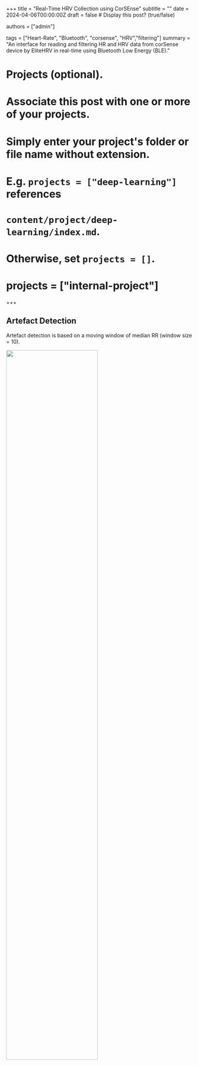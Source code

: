 +++
title = "Real-Time HRV Collection using CorSEnse"
subtitle = ""
date = 2024-04-06T00:00:00Z
draft = false  # Display this post? (true/false)

authors = ["admin"]

tags = ["Heart-Rate", "Bluetooth", "corsense", "HRV","filtering"]
summary = "An interface for reading and filtering HR and HRV data from corSense device by EliteHRV in real-time using Bluetooth Low Energy (BLE)."

# Projects (optional).
#   Associate this post with one or more of your projects.
#   Simply enter your project's folder or file name without extension.
#   E.g. `projects = ["deep-learning"]` references 
#   `content/project/deep-learning/index.md`.
#   Otherwise, set `projects = []`.
# projects = ["internal-project"]

+++

## Artefact Detection
Artefact detection is based on a moving window of median RR (window size = 10).

<img class="special-img-class" style="width:70%" src="RR.gif" />
